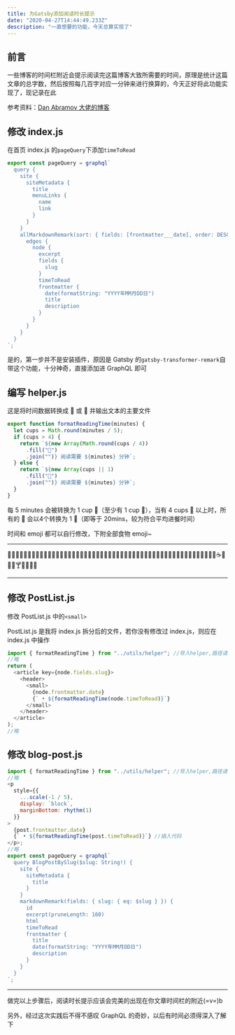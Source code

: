 ```yaml
---
title: 为Gatsby添加阅读时长提示
date: "2020-04-27T14:44:49.233Z"
description: "一直想要的功能，今天总算实现了"
---
```


## 前言

一些博客的时间栏附近会提示阅读完这篇博客大致所需要的时间，原理是统计这篇文章的总字数，然后按照每几百字对应一分钟来进行换算的，今天正好将此功能实现了，现记录在此

参考资料：[Dan Abramov 大佬的博客](https://overreacted.io/)

## 修改 index.js

在首页 index.js 的`pageQuery`下添加`timeToRead`

```js
export const pageQuery = graphql`
  query {
    site {
      siteMetadata {
        title
        menuLinks {
          name
          link
        }
      }
    }
    allMarkdownRemark(sort: { fields: [frontmatter___date], order: DESC }) {
      edges {
        node {
          excerpt
          fields {
            slug
          }
          timeToRead
          frontmatter {
            date(formatString: "YYYY年MM月DD日")
            title
            description
          }
        }
      }
    }
  }
`;
```

是的，第一步并不是安装插件，原因是 Gatsby 的`gatsby-transformer-remark`自带这个功能，十分神奇，直接添加进 GraphQL 即可

## 编写 helper.js

这是将时间数据转换成 🍵 或 🍚 并输出文本的主要文件

```js
export function formatReadingTime(minutes) {
  let cups = Math.round(minutes / 5);
  if (cups > 4) {
    return `${new Array(Math.round(cups / 4))
      .fill("🍚")
      .join("")} 阅读需要 ${minutes} 分钟`;
  } else {
    return `${new Array(cups || 1)
      .fill("🍵")
      .join("")} 阅读需要 ${minutes} 分钟`;
  }
}
```

每 5 minutes 会被转换为 1 cup 🍵（至少有 1 cup 🍵），当有 4 cups 🍵 以上时，所有的 🍵 会以4个转换为 1 🍚（即等于 20mins，较为符合平均进餐时间）

时间和 emoji 都可以自行修改，下附全部食物 emoji~

---

🍇🍈🍉🍊🍋🍌🍍🍎🍏🍐🍑🍒🍓🍅🍆🌽🍄🌰🍞🍖🍗🍔🍟🍕🍳🍲🍱🍘🍙🍚🍛🍜🍝🍠🍢🍣🍤🍥🍡🍦🍧🍨🍩🍪🎂🍰🍫🍬🍭🍮🍯🍼☕🍵🍶🍷🍸🍹🍺🍻🍴

---

## 修改 PostList.js

修改 PostList.js 中的`<small>`

PostList.js 是我将 index.js 拆分后的文件，若你没有修改过 index.js，则应在 index.js 中操作

```js
import { formatReadingTime } from "../utils/helper"; //导入helper,路径请自行修改
//略
return (
  <article key={node.fields.slug}>
    <header>
      <small>
        {node.frontmatter.date}
        {` • ${formatReadingTime(node.timeToRead)}`}
      </small>
    </header>
  </article>
);
//略
```

## 修改 blog-post.js

```js
import { formatReadingTime } from "../utils/helper"; //导入helper,路径请自行修改
//略
<p
  style={{
    ...scale(-1 / 5),
    display: `block`,
    marginBottom: rhythm(1)
  }}
>
  {post.frontmatter.date}
  {` • ${formatReadingTime(post.timeToRead)}`} //插入代码
</p>;
//略
export const pageQuery = graphql`
  query BlogPostBySlug($slug: String!) {
    site {
      siteMetadata {
        title
      }
    }
    markdownRemark(fields: { slug: { eq: $slug } }) {
      id
      excerpt(pruneLength: 160)
      html
      timeToRead
      frontmatter {
        title
        date(formatString: "YYYY年MM月DD日")
        description
      }
    }
  }
`;
```

---

做完以上步骤后，阅读时长提示应该会完美的出现在你文章时间栏的附近(=v=)b

另外，经过这次实践后不得不感叹 GraphQL 的奇妙，以后有时间必须得深入了解下
